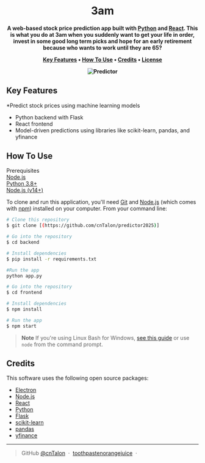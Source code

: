 
<h1 align="center">
  <br>
  3am
  <br>
</h1>

<h4 align="center">A web-based stock price prediction app built with <a href="https://www.python.org/">Python</a> and <a href="https://react.dev/">React</a>. This is what you do at 3am when you suddenly want to get your life in order, invest in some good long term picks and hope for an early retirement because who wants to work until they are 65?

<p align="center">
  <a href="#key-features">Key Features</a> •
  <a href="#how-to-use">How To Use</a> •
  <a href="#credits">Credits</a> •
  <a href="#license">License</a>
</p>

![Predictor](https://github.com/user-attachments/assets/755279d6-95e1-4206-8fa0-df9fd55704ea)

## Key Features

*Predict stock prices using machine learning models
* Python backend with Flask
* React frontend 
* Model-driven predictions using libraries like scikit-learn, pandas, and yfinance

## How To Use
Prerequisites
<br>
[Node.js](https://nodejs.org/)
<br>
[Python 3.8+](https://www.python.org/downloads/)
<br>
[Node.js (v14+)](https://www.npmjs.com/)

To clone and run this application, you'll need [Git](https://git-scm.com) and [Node.js](https://nodejs.org/en/download/) (which comes with [npm](http://npmjs.com)) installed on your computer. From your command line:

```bash
# Clone this repository
$ git clone [(https://github.com/cnTalon/predictor2025)]

# Go into the repository
$ cd backend

# Install dependencies
$ pip install -r requirements.txt

#Run the app
python app.py

# Go into the repository
$ cd frontend

# Install dependencies
$ npm install

# Run the app
$ npm start
```

> **Note**
> If you're using Linux Bash for Windows, [see this guide](https://www.howtogeek.com/261575/how-to-run-graphical-linux-desktop-applications-from-windows-10s-bash-shell/) or use `node` from the command prompt.

## Credits

This software uses the following open source packages:

- [Electron](http://electron.atom.io/)
- [Node.js](https://nodejs.org/)
- [React](https://react.dev/)
- [Python](https://www.python.org/)
- [Flask](https://flask.palletsprojects.com/en/stable/)
- [scikit-learn]()
- [pandas]()
- [yfinance]()
---
> GitHub [@cnTalon](https://github.com/cnTalon) &nbsp;&middot;&nbsp; [toothpastenorangejuice](https://github.com/toothpastenorangejuice) &nbsp;&middot;&nbsp;




